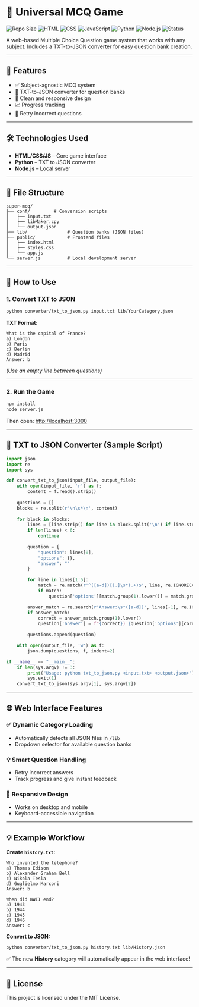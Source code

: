 # 🧠 Universal MCQ Game

![Repo Size](https://img.shields.io/github/repo-size/SilverLucFox/super-mcq?color=blue)
![HTML](https://img.shields.io/badge/HTML-%3C%2F%3E-orange?logo=html5)
![CSS](https://img.shields.io/badge/CSS-%3C%2F%3E-blue?logo=css3)
![JavaScript](https://img.shields.io/badge/JavaScript-%3C%2F%3E-yellow?logo=javascript)
![Python](https://img.shields.io/badge/Python-Converter-blue?logo=python)
![Node.js](https://img.shields.io/badge/Node.js-Backend-brightgreen?logo=node.js)
![Status](https://img.shields.io/badge/status-Active-brightgreen)

A web-based Multiple Choice Question game system that works with any subject. Includes a TXT-to-JSON converter for easy question bank creation.

---

## 🎯 Features

- ✅ Subject-agnostic MCQ system  
- 📁 TXT-to-JSON converter for question banks  
- 🎨 Clean and responsive design  
- 📈 Progress tracking  
- 🔄 Retry incorrect questions  

---

## 🛠️ Technologies Used

- **HTML/CSS/JS** – Core game interface  
- **Python** – TXT to JSON converter  
- **Node.js** – Local server  

---

## 📂 File Structure

```
super-mcq/
├── conf/         # Conversion scripts
│   ├── input.txt
│   ├── libMaker.cpy
│   └── output.json
├── lib/               # Question banks (JSON files)
├── public/            # Frontend files
│   ├── index.html
│   ├── styles.css
│   └── app.js
└── server.js          # Local development server
```

---

## 🚀 How to Use

### 1. Convert TXT to JSON

```bash
python converter/txt_to_json.py input.txt lib/YourCategory.json
```

**TXT Format:**
```
What is the capital of France?
a) London
b) Paris
c) Berlin
d) Madrid
Answer: b
```

*(Use an empty line between questions)*

---

### 2. Run the Game

```bash
npm install
node server.js
```

Then open: [http://localhost:3000](http://localhost:3000)

---

## 🔧 TXT to JSON Converter (Sample Script)

```python
import json
import re
import sys

def convert_txt_to_json(input_file, output_file):
    with open(input_file, 'r') as f:
        content = f.read().strip()
    
    questions = []
    blocks = re.split(r'\n\s*\n', content)
    
    for block in blocks:
        lines = [line.strip() for line in block.split('\n') if line.strip()]
        if len(lines) < 6:
            continue
        
        question = {
            "question": lines[0],
            "options": {},
            "answer": ""
        }

        for line in lines[1:5]:
            match = re.match(r'^([a-d])[).]\s*(.+)$', line, re.IGNORECASE)
            if match:
                question['options'][match.group(1).lower()] = match.group(2)

        answer_match = re.search(r'Answer:\s*([a-d])', lines[-1], re.IGNORECASE)
        if answer_match:
            correct = answer_match.group(1).lower()
            question['answer'] = f"{correct}) {question['options'][correct]}"
        
        questions.append(question)

    with open(output_file, 'w') as f:
        json.dump(questions, f, indent=2)

if __name__ == "__main__":
    if len(sys.argv) != 3:
        print("Usage: python txt_to_json.py <input.txt> <output.json>")
        sys.exit(1)
    convert_txt_to_json(sys.argv[1], sys.argv[2])
```

---

## 🌐 Web Interface Features

### ✅ Dynamic Category Loading

- Automatically detects all JSON files in `/lib`
- Dropdown selector for available question banks

### 💡 Smart Question Handling

- Retry incorrect answers
- Track progress and give instant feedback

### 📱 Responsive Design

- Works on desktop and mobile  
- Keyboard-accessible navigation  

---

## 💡 Example Workflow

**Create `history.txt`:**
```
Who invented the telephone?
a) Thomas Edison
b) Alexander Graham Bell
c) Nikola Tesla
d) Guglielmo Marconi
Answer: b

When did WWII end?
a) 1943
b) 1944
c) 1945
d) 1946
Answer: c
```

**Convert to JSON:**
```bash
python converter/txt_to_json.py history.txt lib/History.json
```

✅ The new **History** category will automatically appear in the web interface!

---

## 📜 License

This project is licensed under the MIT License.
